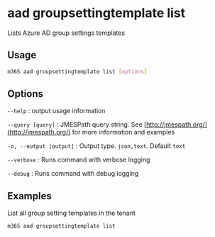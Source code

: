 # aad groupsettingtemplate list

Lists Azure AD group settings templates

## Usage

```sh
m365 aad groupsettingtemplate list [options]
```

## Options

`--help`
: output usage information

`--query [query]`
: JMESPath query string. See [http://jmespath.org/](http://jmespath.org/) for more information and examples

`-o, --output [output]`
: Output type. `json,text`. Default `text`

`--verbose`
: Runs command with verbose logging

`--debug`
: Runs command with debug logging

## Examples

List all group setting templates in the tenant

```sh
m365 aad groupsettingtemplate list
```
